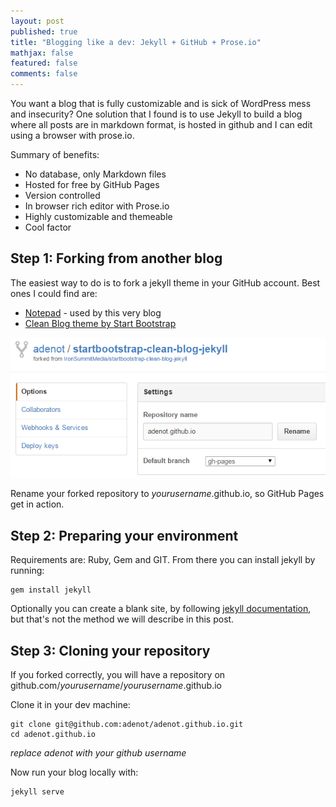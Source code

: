 ```yaml
---
layout: post
published: true
title: "Blogging like a dev: Jekyll + GitHub + Prose.io"
mathjax: false
featured: false
comments: false
---
```


You want a blog that is fully customizable and is sick of WordPress mess and insecurity? One solution that I found is to use Jekyll to build a blog where all posts are in markdown format, is hosted in github and I can edit using a browser with prose.io.

Summary of benefits:
- No database, only Markdown files
- Hosted for free by GitHub Pages
- Version controlled
- In browser rich editor with Prose.io
- Highly customizable and themeable
- Cool factor

## Step 1: Forking from another blog
The easiest way to do is to fork a jekyll theme in your GitHub account. Best ones I could find are:
- [Notepad](https://github.com/hmfaysal/Notepad) - used by this very blog
- [Clean Blog theme by Start Bootstrap](https://github.com/IronSummitMedia/startbootstrap-clean-blog-jekyll)

![howtoblog-githubsettings.png](/images/howtoblog-githubsettings.png)

Rename your forked repository to _yourusername_.github.io, so GitHub Pages get in action.

## Step 2: Preparing your environment
Requirements are: Ruby, Gem and GIT.
From there you can install jekyll by running:

    gem install jekyll

Optionally you can create a blank site, by following [jekyll documentation](http://jekyllrb.com/docs/quickstart/), but that's not the method we will describe in this post.

## Step 3: Cloning your repository
If you forked correctly, you will have a repository on github.com/_yourusername_/_yourusername_.github.io

Clone it in your dev machine:

    git clone git@github.com:adenot/adenot.github.io.git
    cd adenot.github.io
    
_replace adenot with your github username_

Now run your blog locally with:

    jekyll serve
